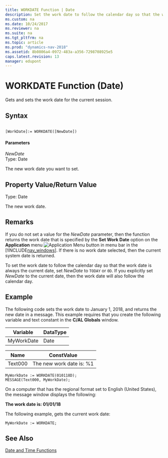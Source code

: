 ```yaml
---
title: WORKDATE Function | Date
description: Set the work date to follow the calendar day so that the work date is always the current date, set NewDate to TODAY or 0D.
ms.custom: na
ms.date: 10/24/2017
ms.reviewer: na
ms.suite: na
ms.tgt_pltfrm: na
ms.topic: article
ms.prod: "dynamics-nav-2018"
ms.assetid: 8b0806a4-0972-483a-a356-7298708925e5
caps.latest.revision: 13
manager: edupont
---
```

# WORKDATE Function (Date)
Gets and sets the work date for the current session.  
  
## Syntax  
  
```  
  
[WorkDate]:= WORKDATE([NewDate])  
```  
  
#### Parameters  
 *NewDate*  
 Type: Date  
  
 The new work date you want to set.  
  
## Property Value/Return Value  
 Type: Date  
  
 The new work date.  
  
## Remarks  
 If you do not set a value for the *NewDate* parameter, then the function returns the work date that is specified by the **Set Work Date** option on the **Application** menu ![Application Menu button in menu bar](media/ApplicationMenuIcon.png "ApplicationMenuIcon") in the [!INCLUDE[nav_windows](includes/nav_windows_md.md)]. If there is no work date selected,  then the current system date is returned.  
  
 To set the work date to follow the calendar day so that the work date is always the current date, set *NewDate* to `TODAY` or `0D`. If you explicitly set *NewDate* to the current date, then the work date will also follow the calendar day.  
  
## Example  
The following code sets the work date to January 1, 2018, and returns the new date in a message. This example requires that you create the following variable and text constant in the **C/AL Globals** window.  
  
|Variable|DataType|  
|----------|----------------|  
|MyWorkDate|Date|  

|Name|ConstValue|  
|----------|----------------|  
|Text000|The new work date is: %1|  
  
```  
MyWorkDate := WORKDATE(010118D);  
MESSAGE(Text000, MyWorkDate);  
```  
  
On a computer that has the regional format set to English \(United States\), the message window displays the following:  
  
 **The work date is: 01/01/18**  

The following example, gets the current work date:

```  
MyWorkDate := WORKDATE;
```  
## See Also  
 [Date and Time Functions](Date-and-Time-Functions.md)